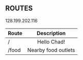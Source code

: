 ## ROUTES

128.199.202.116

| Route         | Description           
| ------------- |:-------------:
| /             | Hello Chad! 
| /food         | Nearby food outlets